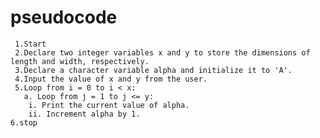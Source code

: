  # pseudocode
     1.Start
     2.Declare two integer variables x and y to store the dimensions of length and width, respectively.
     3.Declare a character variable alpha and initialize it to 'A'.
     4.Input the value of x and y from the user.
     5.Loop from i = 0 to i < x:
       a. Loop from j = 1 to j <= y:
        i. Print the current value of alpha.
        ii. Increment alpha by 1.
    6.stop
